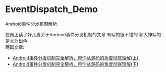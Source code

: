 # EventDispatch_Demo

Android事件分发机制解析.

在网上读了好几篇关于Android事件分发机制的文章.有写的很不错的.郭大神写的是尤为出色.<br>
两篇文章:
 - [Android事件分发机制完全解析，带你从源码的角度彻底理解(上)](http://blog.csdn.net/guolin_blog/article/details/9097463),<br>
 - [Android事件分发机制完全解析，带你从源码的角度彻底理解(下)](http://blog.csdn.net/guolin_blog/article/details/9153747)











